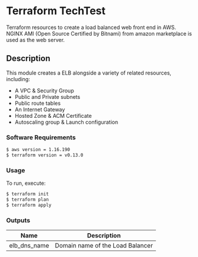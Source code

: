 # Terraform TechTest

Terraform resources to create a load balanced web front end in AWS. NGINX AMI (Open Source Certified by Bitnami) from amazon marketplace is used as the web server. 

## Description

This module creates a ELB alongside a variety of related resources, including:

- A VPC & Security Group
- Public and Private subnets
- Public route tables
- An Internet Gateway
- Hosted Zone & ACM Certificate 
- Autoscaling group & Launch configuration

### Software Requirements

```bash
$ aws version = 1.16.190 
$ terraform version = v0.13.0
```

### Usage

To run, execute:

```bash
$ terraform init
$ terraform plan
$ terraform apply
```

### Outputs

| Name | Description |
|------|-------------|
| elb_dns_name | Domain name of the Load Balancer |